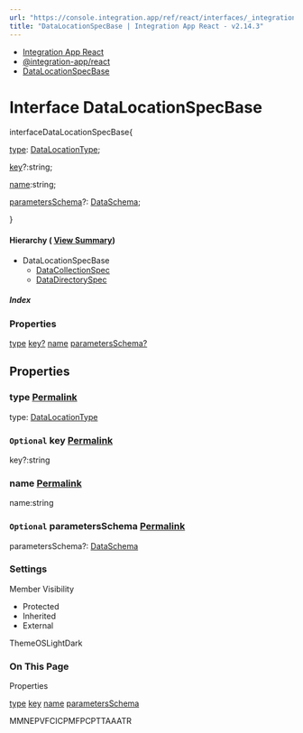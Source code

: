 ```yaml
---
url: "https://console.integration.app/ref/react/interfaces/_integration-app_react.DataLocationSpecBase.html"
title: "DataLocationSpecBase | Integration App React - v2.14.3"
---
```


- [Integration App React](https://console.integration.app/ref/react/index.html)
- [@integration-app/react](https://console.integration.app/ref/react/modules/_integration-app_react.html)
- [DataLocationSpecBase](https://console.integration.app/ref/react/interfaces/_integration-app_react.DataLocationSpecBase.html)

# Interface DataLocationSpecBase

interfaceDataLocationSpecBase{

[type](https://console.integration.app/ref/react/interfaces/_integration-app_react.DataLocationSpecBase.html#type): [DataLocationType](https://console.integration.app/ref/react/enums/DataLocationType.html);

[key](https://console.integration.app/ref/react/interfaces/_integration-app_react.DataLocationSpecBase.html#key)?:string;

[name](https://console.integration.app/ref/react/interfaces/_integration-app_react.DataLocationSpecBase.html#name):string;

[parametersSchema](https://console.integration.app/ref/react/interfaces/_integration-app_react.DataLocationSpecBase.html#parametersschema)?: [DataSchema](https://console.integration.app/ref/react/interfaces/DataSchema.html);

}

#### Hierarchy ( [View Summary](https://console.integration.app/ref/react/hierarchy.html\#@integration-app/react.DataLocationSpecBase))

- DataLocationSpecBase
  - [DataCollectionSpec](https://console.integration.app/ref/react/interfaces/DataCollectionSpec.html)
  - [DataDirectorySpec](https://console.integration.app/ref/react/interfaces/DataDirectorySpec.html)

##### Index

### Properties

[type](https://console.integration.app/ref/react/interfaces/_integration-app_react.DataLocationSpecBase.html#type) [key?](https://console.integration.app/ref/react/interfaces/_integration-app_react.DataLocationSpecBase.html#key) [name](https://console.integration.app/ref/react/interfaces/_integration-app_react.DataLocationSpecBase.html#name) [parametersSchema?](https://console.integration.app/ref/react/interfaces/_integration-app_react.DataLocationSpecBase.html#parametersschema)

## Properties

### type [Permalink](https://console.integration.app/ref/react/interfaces/_integration-app_react.DataLocationSpecBase.html\#type)

type: [DataLocationType](https://console.integration.app/ref/react/enums/DataLocationType.html)

### `Optional` key [Permalink](https://console.integration.app/ref/react/interfaces/_integration-app_react.DataLocationSpecBase.html\#key)

key?:string

### name [Permalink](https://console.integration.app/ref/react/interfaces/_integration-app_react.DataLocationSpecBase.html\#name)

name:string

### `Optional` parametersSchema [Permalink](https://console.integration.app/ref/react/interfaces/_integration-app_react.DataLocationSpecBase.html\#parametersschema)

parametersSchema?: [DataSchema](https://console.integration.app/ref/react/interfaces/DataSchema.html)

### Settings

Member Visibility

- Protected
- Inherited
- External

ThemeOSLightDark

### On This Page

Properties

[type](https://console.integration.app/ref/react/interfaces/_integration-app_react.DataLocationSpecBase.html#type) [key](https://console.integration.app/ref/react/interfaces/_integration-app_react.DataLocationSpecBase.html#key) [name](https://console.integration.app/ref/react/interfaces/_integration-app_react.DataLocationSpecBase.html#name) [parametersSchema](https://console.integration.app/ref/react/interfaces/_integration-app_react.DataLocationSpecBase.html#parametersschema)

MMNEPVFCICPMFPCPTTAAATR